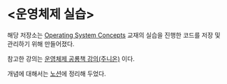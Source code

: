# <운영체제 실습> 
해당 저장소는 [Operating System Concepts](https://www.amazon.com/Operating-System-Concepts-Abraham-Silberschatz-ebook/dp/B07CVKH7BD) 교재의 실습을 진행한 코드를 
저장 및 관리하기 위해 만들어졌다.

참고한 강의는 [운영체제 공룡책 강의(주니온)](https://www.inflearn.com/course/%EC%9A%B4%EC%98%81%EC%B2%B4%EC%A0%9C-%EA%B3%B5%EB%A3%A1%EC%B1%85-%EC%A0%84%EA%B3%B5%EA%B0%95%EC%9D%98/dashboard)
이다. 

개념에 대해서는 [노션](https://scythe-coconut-306.notion.site/eaecf2d26bba400ea991e2a2e3a4d0b6)에 정리해 두었다.
